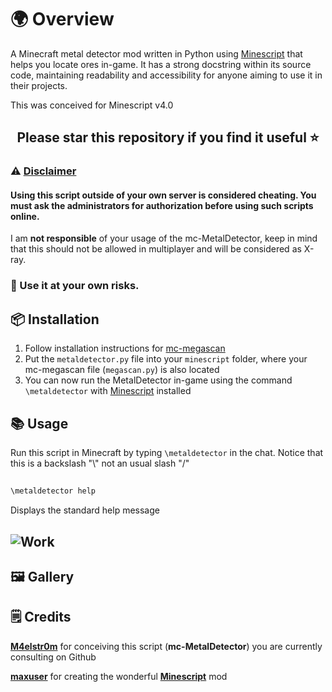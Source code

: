 # 🌍 Overview
A Minecraft metal detector mod written in Python using [Minescript](https://minescript.net/) that helps you locate ores in-game. It has a strong docstring within its source code, maintaining readability and accessibility for anyone aiming to use it in their projects.<br>

This was conceived for Minescript v4.0

## <p align="center">Please star this repository if you find it useful ⭐</p>

### ⚠️ <ins>Disclaimer</ins>

#### Using this script outside of your own server is considered <b>cheating</b>. You must ask the administrators for authorization before using such scripts online.
I am <b>not responsible</b> of your usage of the mc-MetalDetector, keep in mind that this should not be allowed in multiplayer and will be considered as X-ray.
<br> 
### 🛑 Use it at your own risks.

## 📦 Installation

1. Follow installation instructions for [mc-megascan](https://github.com/M4elstr0m/mc-megascan/)
2. Put the `metaldetector.py` file into your `minescript` folder, where your mc-megascan file (`megascan.py`) is also located
3. You can now run the MetalDetector in-game using the command `\metaldetector` with [Minescript](https://minescript.net/) installed

## 📚 Usage

Run this script in Minecraft by typing `\metaldetector` in the chat. Notice that this is a backslash "\\" not an usual slash "/"

##

```bash
\metaldetector help
```

Displays the standard help message

## ![Work](https://img.shields.io/badge/READ%20ME-IN%20PROGRESS-orange?style=for-the-badge)

## 🖼️ Gallery

## 🗒️ Credits

<b>[M4elstr0m](https://github.com/M4elstr0m)</b> for conceiving this script (<b>mc-MetalDetector</b>) you are currently consulting on Github

<b>[maxuser](https://github.com/maxuser0)</b> for creating the wonderful <b>[Minescript](https://minescript.net/)</b> mod
